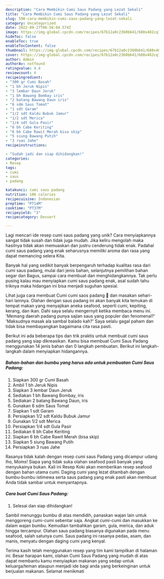 ```yaml
---
description: "Cara Membikin Cumi Saus Padang yang Lezat Sekali"
title: "Cara Membikin Cumi Saus Padang yang Lezat Sekali"
slug: 590-cara-membikin-cumi-saus-padang-yang-lezat-sekali
category: Uncategorized
date: 2022-09-27T06:58:04.574Z
image: https://img-global.cpcdn.com/recipes/67b12a0c2360b641/680x482cq70/cumi-saus-padang-foto-resep-utama.jpg
hideToc: false
enableToc: true
enableTocContent: false
thumbnail: https://img-global.cpcdn.com/recipes/67b12a0c2360b641/680x482cq70/cumi-saus-padang-foto-resep-utama.jpg
cover: https://img-global.cpcdn.com/recipes/67b12a0c2360b641/680x482cq70/cumi-saus-padang-foto-resep-utama.jpg
author: Admin
authorAv: notfound
ratingvalue: 4.4
reviewcount: 4
recipeingredient:
- "300 gr Cumi Basah"
- "1 bh Jeruk Nipis"
- "3 lembar Daun Jeruk"
- "1 bh Bawang Bombay iris"
- "2 batang Bawang Daun iris"
- "6 sdm Saus Tomat"
- "1 sdt Garam"
- "1/2 sdt Kaldu Bubuk Jamur"
- "1/2 sdt Merica"
- "1/4 sdt Gula Pasir"
- "6 bh Cabe Keriting"
- "6 bh Cabe Rawit Merah bisa skip"
- "5 siung Bawang Putih"
- "3 ruas Jahe"
recipeinstructions:

- "Sudah jadi dan siap dihidangkan!"
categories:
- Resep
tags:
- cumi
- saus
- padang

katakunci: cumi saus padang 
nutrition: 186 calories
recipecuisine: Indonesian
preptime: "PT14M"
cooktime: "PT37M"
recipeyield: "3"
recipecategory: Dessert

---
```





Lagi mencari ide resep cumi saus padang yang unik? Cara menyiapkannya sangat tidak susah dan tidak juga mudah. Jika keliru mengolah maka hasilnya tidak akan memuaskan dan justru cenderung tidak enak. Padahal cumi saus padang yang enak seharusnya memiliki aroma dan rasa yang dapat memancing selera Kita.





Banyak hal yang sedikit banyak berpengaruh terhadap kualitas rasa dari cumi saus padang, mulai dari jenis bahan, selanjutnya pemilihan bahan segar dan Bagus, sampai cara membuat dan menghidangkannya. Tak perlu pusing kalau mau menyiapkan cumi saus padang enak,      asal sudah tahu triknya maka hidangan ini bisa menjadi suguhan spesial.














Lihat juga cara membuat Cumi cumi saos padang 🦑 dan masakan sehari-hari lainnya. Olahan dengan saus padang ini akan banyak kita temukan di tempat makan yang menyajikan aneka seafood, seperti cumi, kepiting, kerang, dan ikan. Dahi saya selalu mengernyit ketika membaca menu ini. &#39;Memang daerah padang punya sajian saus yang populer dan fenomenal?&#39; &#39;Maksudnya masak ala sambal balado kah?&#39; Saya selalu gagal paham dan tidak bisa membayangkan bagaimana cita rasa pasti.






Berikut ini ada beberapa tips dan trik praktis untuk membuat cumi saus padang yang siap dikreasikan. Kamu bisa membuat Cumi Saus Padang menggunakan 14 jenis bahan dan 0 langkah pembuatan. Berikut ini langkah-langkah dalam menyiapkan hidangannya.

<!--inarticleads1-->

##### Bahan-bahan dan bumbu yang harus ada untuk pembuatan Cumi Saus Padang:

1. Siapkan 300 gr Cumi Basah
1. Ambil 1 bh Jeruk Nipis
1. Siapkan 3 lembar Daun Jeruk
1. Sediakan 1 bh Bawang Bombay, iris
1. Sediakan 2 batang Bawang Daun, iris
1. Gunakan 6 sdm Saus Tomat
1. Siapkan 1 sdt Garam
1. Persiapkan 1/2 sdt Kaldu Bubuk Jamur
1. Gunakan 1/2 sdt Merica
1. Persiapkan 1/4 sdt Gula Pasir
1. Sediakan 6 bh Cabe Keriting
1. Siapkan 6 bh Cabe Rawit Merah (bisa skip)
1. Siapkan 5 siung Bawang Putih
1. Persiapkan 3 ruas Jahe


Rasanya tidak kalah dengan resep cumi saus Padang yang dicampur udang lho, Moms! Siapa yang tidak suka olahan seafood pasti banyak yang menyukainya bukan. Kali ini Resep Koki akan memberikan resep seafood dengan bahan utama cumi. Daging cumi yang lezat ditambah dengan bumbu-bumbu istimewa serta saus padang yang enak pasti akan membuat Anda tidak sambar untuk menyantapnya. 

<!--inarticleads2-->

##### Cara buat Cumi Saus Padang:


1. Selesai dan siap dihidangkan!

Sambil menunggu bumbu di atas mendidih, panaskan wajan lain untuk menggoreng cumi-cumi sebentar saja. Angkat cumi-cumi dan masukkan ke dalam wajan bumbu. Kemudian tambahkan garam, gula, merica, dan aduk hingga tercampur. Olahan saus padang biasanya digunakan pada menu seafood, salah satunya cumi. Saus padang ini rasanya pedas, asam, dan manis, menyatu dengan daging cumi yang kenyal. 

Terima kasih telah menggunakan resep yang tim kami tampilkan di halaman ini. Besar harapan kami, olahan Cumi Saus Padang yang mudah di atas dapat membantu kamu menyiapkan makanan yang sedap untuk keluarga/teman ataupun menjadi ide bagi anda yang berkeinginan untuk berjualan makanan. Selamat menikmati
